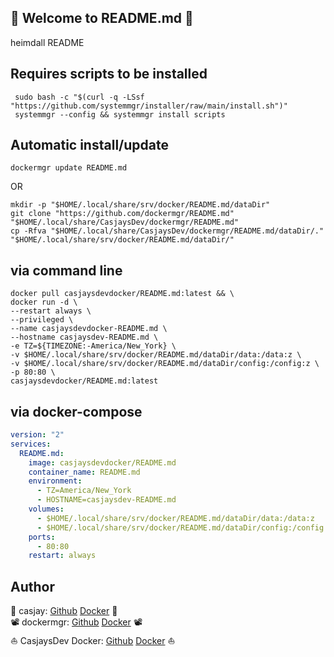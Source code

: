 ## 👋 Welcome to README.md 🚀  

heimdall README  
  
  
## Requires scripts to be installed  

```shell
 sudo bash -c "$(curl -q -LSsf "https://github.com/systemmgr/installer/raw/main/install.sh")"
 systemmgr --config && systemmgr install scripts  
```

## Automatic install/update  

```shell
dockermgr update README.md
```

OR

```shell
mkdir -p "$HOME/.local/share/srv/docker/README.md/dataDir"
git clone "https://github.com/dockermgr/README.md" "$HOME/.local/share/CasjaysDev/dockermgr/README.md"
cp -Rfva "$HOME/.local/share/CasjaysDev/dockermgr/README.md/dataDir/." "$HOME/.local/share/srv/docker/README.md/dataDir/"
```

## via command line  

```shell
docker pull casjaysdevdocker/README.md:latest && \
docker run -d \
--restart always \
--privileged \
--name casjaysdevdocker-README.md \
--hostname casjaysdev-README.md \
-e TZ=${TIMEZONE:-America/New_York} \
-v $HOME/.local/share/srv/docker/README.md/dataDir/data:/data:z \
-v $HOME/.local/share/srv/docker/README.md/dataDir/config:/config:z \
-p 80:80 \
casjaysdevdocker/README.md:latest
```

## via docker-compose  

```yaml
version: "2"
services:
  README.md:
    image: casjaysdevdocker/README.md
    container_name: README.md
    environment:
      - TZ=America/New_York
      - HOSTNAME=casjaysdev-README.md
    volumes:
      - $HOME/.local/share/srv/docker/README.md/dataDir/data:/data:z
      - $HOME/.local/share/srv/docker/README.md/dataDir/config:/config:z
    ports:
      - 80:80
    restart: always
```

## Author  

🤖 casjay: [Github](https://github.com/casjay) [Docker](https://hub.docker.com/r/casjay) 🤖  
📽  dockermgr: [Github](https://github.com/dockermgr) [Docker](https://hub.docker.com/r/dockermgr) 📽  
⛵ CasjaysDev Docker: [Github](https://github.com/casjaysdevdocker) [Docker](https://hub.docker.com/r/casjaysdevdocker) ⛵  
